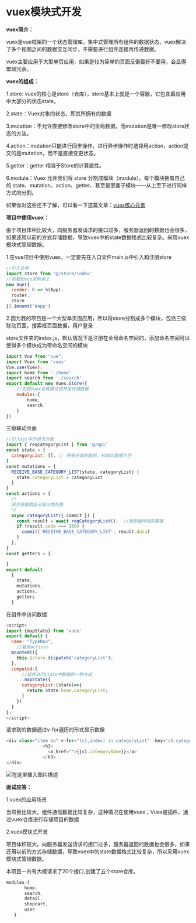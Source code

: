 # vuex模块式开发

**vuex简介：**

vuex是vue框架的一个状态管理库。集中式管理所有组件的数据状态，vuex解决了多个视图之间的数据交互同步，不需要进行组件连接再传递数据。

vuex主要应用于大型单页应用，如果是较为简单的页面反倒最好不要用，会显得繁琐冗余。

**vuex的组成：**

1.store: vuex的核心是store（仓库），store基本上就是一个容器，它包含着应用中大部分的状态state。

2.state：Vuex对象的状态，即其所拥有的数据

3.mutation：不允许直接修改store中的全局数据，而mutation是唯一修改store状态的方法。

4.action：mutation只能进行同步操作，进行异步操作时选择用action，action提交的是mutation，而不是直接变更状态。

5.getter：getter 相当于Store的计算属性。

6.module：Vuex 允许我们将 store 分割成模块（module）。每个模块拥有自己的 state、mutation、action、getter、甚至是嵌套子模块——从上至下进行同样方式的分割。

如果你对这些还不了解，可以看一下这篇文章：[vuex核心元素](https://jingyu1205.github.io/2022/11/14/index9/)

**项目中使用vuex：**

由于项目体积比较大，向服务器发请求的接口过多，服务器返回的数据也会很多，如果还用以前的方式存储数据，导致vuex中的state数据格式比较复杂。采用vuex模块式管理数据。

1.在vue项目中使用vuex，一定要先在入口文件main.js中引入和注册store

```js
//引入仓库
import store from '@/store/index'
//挂载到vue实例身上
new Vue({
  render: h => h(App),
  router,
  store
}).$mount('#app')
```

2.因为我的项目是一个大型单页面应用，所以将store分割成多个模块，包括三级联动页面，搜索框页面数据，用户登录

store文件夹的index.js，默认情况下是注册在全局命名空间的，添加命名空间可以使得多个模块成为带命名空间的模块

```js
import Vue from "vue";
import Vuex from 'vuex'
Vue.use(Vuex);
import home from './home'
import search from './search'
export default new Vuex.Store({
    //实现Vuex仓库模块式开发存储数据
    modules:{
    	home,
    	search
    }
})
```

三级联动页面

```js
//引入api中的请求对象
import { reqCategoryList } from '@/api'
const state = {
  categoryList: [], // 所有分类的数组，初始化数据为空
}
const mutations = {
  RECEIVE_BASE_CATEGORY_LIST(state, categoryList) {
    state.categoryList = categoryList
  }
}
const actions = {
  /* 
  异步获取商品三级分类列表
  */
  async categoryList({ commit }) {
    const result = await reqCategoryList();  //服务器传回的数据
    if (result.code === 200) {
      commit('RECEIVE_BASE_CATEGORY_LIST', result.data)
    }
  },
}
const getters = {

}
export default 
  {
    state,
    mutations,
    actions,
    getters  
  }
```

在组件中访问数据

```js
<script>
import {mapState} from 'vuex'
export default {
  name: "TypeNav",
    //触发actions
  mounted(){
    this.$store.dispatch('categoryList');
  },
  computed:{
      //组件访问state中数据的一种方式
    ...mapState({
      categoryList:(state)=>{
        return state.home.categoryList;
      }
    })
  }
};
</script>
```

请求到的数据通过v-for遍历的形式显示数据

```js
<div class="item bo" v-for="(c1,index) in categoryList" :key="c1.categoryId">
              <h3>
                <a href="">{{c1.categoryName}}</a>
              </h3>
</div>
```

![在这里插入图片描述](https://img-blog.csdnimg.cn/f3df7b1f8c7944208056cc9c70996452.png)

**面试应答：**

1.vuex的应用场景

当项目比较大，组件通信数据比较复杂，这种情况在使用vuex；Vuex是插件，通过vuex仓库进行存储项目的数据

2.vuex模块式开发

项目体积较大，向服务器发送请求的接口过多，服务器返回的数据也会很多，如果还用以前的方式存储数据，导致vuex中的state数据格式比较复杂，所以采用vuex模块式管理数据。

本项目一共有大概请求了20个接口,创建了五个store仓库。

```js
modules:{
       home,
       search,
       detail,
       shopcart,
       user
   }
```



